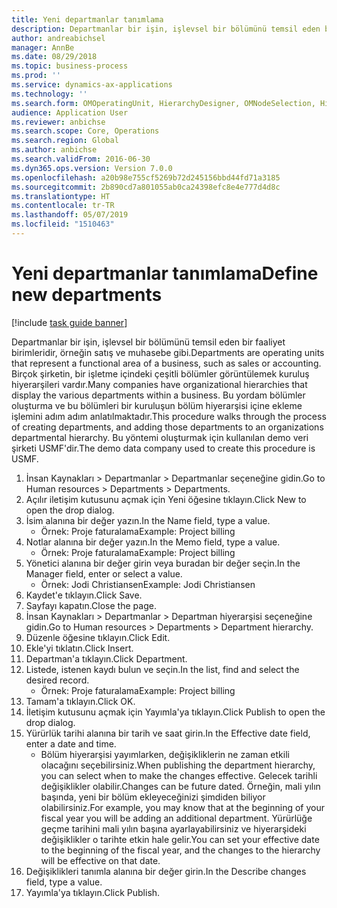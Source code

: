 ```yaml
---
title: Yeni departmanlar tanımlama
description: Departmanlar bir işin, işlevsel bir bölümünü temsil eden bir faaliyet birimleridir, örneğin satış ve muhasebe gibi.
author: andreabichsel
manager: AnnBe
ms.date: 08/29/2018
ms.topic: business-process
ms.prod: ''
ms.service: dynamics-ax-applications
ms.technology: ''
ms.search.form: OMOperatingUnit, HierarchyDesigner, OMNodeSelection, HierarchyPublishAndCloseForm
audience: Application User
ms.reviewer: anbichse
ms.search.scope: Core, Operations
ms.search.region: Global
ms.author: anbichse
ms.search.validFrom: 2016-06-30
ms.dyn365.ops.version: Version 7.0.0
ms.openlocfilehash: a20b98e755cf5269b72d245156bbd44fd71a3185
ms.sourcegitcommit: 2b890cd7a801055ab0ca24398efc8e4e777d4d8c
ms.translationtype: HT
ms.contentlocale: tr-TR
ms.lasthandoff: 05/07/2019
ms.locfileid: "1510463"
---
```

# <a name="define-new-departments"></a><span data-ttu-id="3f606-103">Yeni departmanlar tanımlama</span><span class="sxs-lookup"><span data-stu-id="3f606-103">Define new departments</span></span>

[!include [task guide banner](../../includes/task-guide-banner.md)]

<span data-ttu-id="3f606-104">Departmanlar bir işin, işlevsel bir bölümünü temsil eden bir faaliyet birimleridir, örneğin satış ve muhasebe gibi.</span><span class="sxs-lookup"><span data-stu-id="3f606-104">Departments are operating units that represent a functional area of a business, such as sales or accounting.</span></span> <span data-ttu-id="3f606-105">Birçok şirketin, bir işletme içindeki çeşitli bölümler görüntülemek kuruluş hiyerarşileri vardır.</span><span class="sxs-lookup"><span data-stu-id="3f606-105">Many companies have organizational hierarchies that display the various departments within a business.</span></span> <span data-ttu-id="3f606-106">Bu yordam bölümler oluşturma ve bu bölümleri bir kuruluşun bölüm hiyerarşisi içine ekleme işlemini adım adım anlatılmaktadır.</span><span class="sxs-lookup"><span data-stu-id="3f606-106">This procedure walks through the process of creating departments, and adding those departments to an organizations departmental hierarchy.</span></span> <span data-ttu-id="3f606-107">Bu yöntemi oluşturmak için kullanılan demo veri şirketi USMF'dir.</span><span class="sxs-lookup"><span data-stu-id="3f606-107">The demo data company used to create this procedure is USMF.</span></span>

1. <span data-ttu-id="3f606-108">İnsan Kaynakları > Departmanlar > Departmanlar seçeneğine gidin.</span><span class="sxs-lookup"><span data-stu-id="3f606-108">Go to Human resources > Departments > Departments.</span></span>
2. <span data-ttu-id="3f606-109">Açılır iletişim kutusunu açmak için Yeni öğesine tıklayın.</span><span class="sxs-lookup"><span data-stu-id="3f606-109">Click New to open the drop dialog.</span></span>
3. <span data-ttu-id="3f606-110">İsim alanına bir değer yazın.</span><span class="sxs-lookup"><span data-stu-id="3f606-110">In the Name field, type a value.</span></span>
    * <span data-ttu-id="3f606-111">Örnek: Proje faturalama</span><span class="sxs-lookup"><span data-stu-id="3f606-111">Example: Project billing</span></span>  
4. <span data-ttu-id="3f606-112">Notlar alanına bir değer yazın.</span><span class="sxs-lookup"><span data-stu-id="3f606-112">In the Memo field, type a value.</span></span>
    * <span data-ttu-id="3f606-113">Örnek: Proje faturalama</span><span class="sxs-lookup"><span data-stu-id="3f606-113">Example: Project billing</span></span>  
5. <span data-ttu-id="3f606-114">Yönetici alanına bir değer girin veya buradan bir değer seçin.</span><span class="sxs-lookup"><span data-stu-id="3f606-114">In the Manager field, enter or select a value.</span></span>
    * <span data-ttu-id="3f606-115">Örnek: Jodi Christiansen</span><span class="sxs-lookup"><span data-stu-id="3f606-115">Example: Jodi Christiansen</span></span>  
6. <span data-ttu-id="3f606-116">Kaydet'e tıklayın.</span><span class="sxs-lookup"><span data-stu-id="3f606-116">Click Save.</span></span>
7. <span data-ttu-id="3f606-117">Sayfayı kapatın.</span><span class="sxs-lookup"><span data-stu-id="3f606-117">Close the page.</span></span>
8. <span data-ttu-id="3f606-118">İnsan Kaynakları > Departmanlar > Departman hiyerarşisi seçeneğine gidin.</span><span class="sxs-lookup"><span data-stu-id="3f606-118">Go to Human resources > Departments > Department hierarchy.</span></span>
9. <span data-ttu-id="3f606-119">Düzenle öğesine tıklayın.</span><span class="sxs-lookup"><span data-stu-id="3f606-119">Click Edit.</span></span>
10. <span data-ttu-id="3f606-120">Ekle'yi tıklatın.</span><span class="sxs-lookup"><span data-stu-id="3f606-120">Click Insert.</span></span>
11. <span data-ttu-id="3f606-121">Departman'a tıklayın.</span><span class="sxs-lookup"><span data-stu-id="3f606-121">Click Department.</span></span>
12. <span data-ttu-id="3f606-122">Listede, istenen kaydı bulun ve seçin.</span><span class="sxs-lookup"><span data-stu-id="3f606-122">In the list, find and select the desired record.</span></span>
    * <span data-ttu-id="3f606-123">Örnek: Proje faturalama</span><span class="sxs-lookup"><span data-stu-id="3f606-123">Example: Project billing</span></span>  
13. <span data-ttu-id="3f606-124">Tamam'a tıklayın.</span><span class="sxs-lookup"><span data-stu-id="3f606-124">Click OK.</span></span>
14. <span data-ttu-id="3f606-125">İletişim kutusunu açmak için Yayımla'ya tıklayın.</span><span class="sxs-lookup"><span data-stu-id="3f606-125">Click Publish to open the drop dialog.</span></span>
15. <span data-ttu-id="3f606-126">Yürürlük tarihi alanına bir tarih ve saat girin.</span><span class="sxs-lookup"><span data-stu-id="3f606-126">In the Effective date field, enter a date and time.</span></span>
    * <span data-ttu-id="3f606-127">Bölüm hiyerarşisi yayımlarken, değişikliklerin ne zaman etkili olacağını seçebilirsiniz.</span><span class="sxs-lookup"><span data-stu-id="3f606-127">When publishing the department hierarchy, you can select when to make the changes effective.</span></span> <span data-ttu-id="3f606-128">Gelecek tarihli değişiklikler olabilir.</span><span class="sxs-lookup"><span data-stu-id="3f606-128">Changes can be future dated.</span></span> <span data-ttu-id="3f606-129">Örneğin, mali yılın başında, yeni bir bölüm ekleyeceğinizi şimdiden biliyor olabilirsiniz.</span><span class="sxs-lookup"><span data-stu-id="3f606-129">For example, you may know that at the beginning of your fiscal year you will be adding an additional department.</span></span> <span data-ttu-id="3f606-130">Yürürlüğe geçme tarihini mali yılın başına ayarlayabilirsiniz ve hiyerarşideki değişiklikler o tarihte etkin hale gelir.</span><span class="sxs-lookup"><span data-stu-id="3f606-130">You can set your effective date to the beginning of the fiscal year, and the changes to the hierarchy will be effective on that date.</span></span>  
16. <span data-ttu-id="3f606-131">Değişiklikleri tanımla alanına bir değer girin.</span><span class="sxs-lookup"><span data-stu-id="3f606-131">In the Describe changes field, type a value.</span></span>
17. <span data-ttu-id="3f606-132">Yayımla'ya tıklayın.</span><span class="sxs-lookup"><span data-stu-id="3f606-132">Click Publish.</span></span>

